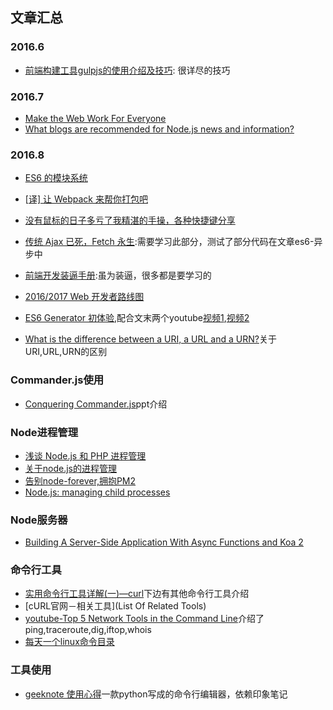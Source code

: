 ## 文章汇总

### 2016.6

* [前端构建工具gulpjs的使用介绍及技巧](http://www.cnblogs.com/2050/p/4198792.html): 很详尽的技巧

### 2016.7

* [Make the Web Work For Everyone](https://hacks.mozilla.org/2016/07/make-the-web-work-for-everyone/)
* [What blogs are recommended for Node.js news and information?](https://www.quora.com/What-blogs-are-recommended-for-Node-js-news-and-information)

### 2016.8

* [ES6 的模块系统](https://segmentfault.com/a/1190000003410285)

* [[译\] 让 Webpack 来帮你打包吧](http://blog.zhangjd.me/2016/06/19/webpack-your-bags/)

* [没有鼠标的日子多亏了我精湛的手操，各种快捷键分享](http://www.cnblogs.com/Wayou/p/shortcuts.html)

* [传统 Ajax 已死，Fetch 永生](https://segmentfault.com/a/1190000003810652):需要学习此部分，测试了部分代码在文章es6-异步中

* [前端开发装逼手册](http://www.css88.com/archives/6190#more-6190):虽为装逼，很多都是要学习的

* [2016/2017 Web 开发者路线图](https://zhuanlan.zhihu.com/p/22080792)

* [ES6 Generator 初体验](http://mp.weixin.qq.com/s?__biz=MzI5NTE0MzEwMg==&mid=2247483680&idx=1&sn=d4b6bd0b7bce1435030d44bb239409af&scene=23&srcid=0523kjGz2W8P5SEBx7FbfAPi#rd),配合文末两个youtube[视频1](https://youtu.be/obaSQBBWZLk?list=UUVTlvUkGslCV_h-nSAId8Sw),[视频2](https://www.youtube.com/watch?v=QO07THdLWQo)

* [What is the difference between a URI, a URL and a URN?](http://stackoverflow.com/questions/176264/what-is-the-difference-between-a-uri-a-url-and-a-urn)关于URI,URL,URN的区别


### Commander.js使用

* [Conquering Commander.js](http://slides.com/timsanteford/conquering-commander-js#/)ppt介绍


### Node进程管理

* [浅谈 Node.js 和 PHP 进程管理](http://taobaofed.org/blog/2015/11/24/nodejs-php-process-manager/)
* [关于node.js的进程管理](http://www.alloyteam.com/2014/11/guan-yu-node-js-di-jin-cheng-guan-li/)
* [告别node-forever,拥抱PM2](https://se77en.cc/2013/06/27/goodbye-node-forever-hello-pm2-translation/)
* [Node.js: managing child processes](http://krasimirtsonev.com/blog/article/Nodejs-managing-child-processes-starting-stopping-exec-spawn)




### Node服务器

* [Building A Server-Side Application With Async Functions and Koa 2](https://www.smashingmagazine.com/2016/08/getting-started-koa-2-async-functions/)





### 命令行工具

* [实用命令行工具详解(一)—curl](http://blogread.cn/it/article/7085?f=hot1&utm_source=tuicool&utm_medium=referral)下边有其他命令行工具介绍
* [cURL官网－相关工具](List Of Related Tools)
* [youtube-Top 5 Network Tools in the Command Line](https://www.youtube.com/watch?v=kUEIRcvOiuo)介绍了ping,traceroute,dig,iftop,whois
* [每天一个linux命令目录](http://www.cnblogs.com/peida/archive/2012/12/05/2803591.html)





### 工具使用

* [geeknote 使用心得](https://www.zybuluo.com/youjustdoit/note/52143)一款python写成的命令行编辑器，依赖印象笔记